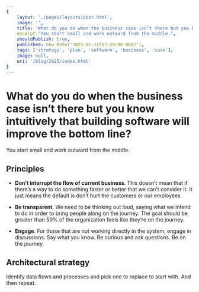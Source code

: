 ```yaml
---
{
    layout: './pages/layouts/post.html',
    image: '',
    title: 'What do you do when the business case isn’t there but you know intuitively that building software will improve the bottom line?',
    excerpt:"You start small and work outward from the middle.",
    shouldPublish: true,
    published: new Date('2025-01-12T17:29:00.000Z'),
    tags: ['strategy', 'plan', 'software', 'business', 'case'],
    image: null,
    uri: '/blog/2025/index.html'
}
---
```

# What do you do when the business case isn’t there but you know intuitively that building software will improve the bottom line?

You start small and work outward from the middle. 

## Principles 

- **Don’t interrupt the flow of current business**. This doesn’t mean that if there’s a way to do something faster or better that we can’t consider it. It just means the default is don’t hurt the customers or our employees

- **Be transparent**. We need to be thinking out loud, saying what we intend to do in order to bring people along on the journey. The goal should be greater than 50% of the organization feels like they’re on the journey. 

- **Engage**. For those that are not working directly in the system, engage in discussions. Say what you know. Be curious and ask questions. Be on the journey.

## Architectural strategy

Identify data flows and processes and pick one to replace to start with. And then repeat. 
